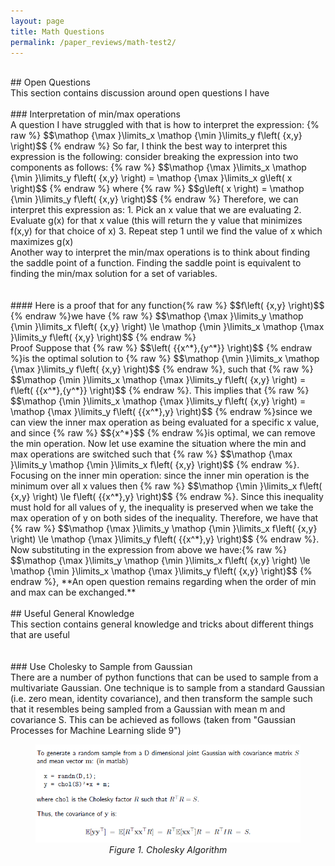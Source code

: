```yaml
---
layout: page
title: Math Questions
permalink: /paper_reviews/math-test2/
---
```

<br />
## Open Questions  
<br />
This section contains discussion around open questions I have  
<br />
<br />
### Interpretation of min/max operations  
<br />
A question I have struggled with that is how to interpret the expression:  
{% raw %} $$\mathop {\max }\limits_x \mathop {\min }\limits_y f\left( {x,y} \right)$$ {% endraw %}  
So far, I think the best way to interpret this expression is the following: consider breaking the expression into two components as follows:  
{% raw %} $$\mathop {\max }\limits_x \mathop {\min }\limits_y f\left( {x,y} \right) = \mathop {\max }\limits_x g\left( x \right)$$ {% endraw %} where {% raw %} $$g\left( x \right) = \mathop {\min }\limits_y f\left( {x,y} \right)$$ {% endraw %}  
Therefore, we can interpret this expression as:  
1. Pick an x value that we are evaluating  
2. Evaluate g(x) for that x value (this will return the y value that minimizes f(x,y) for that choice of x)  
3. Repeat step 1 until we find the value of x which maximizes g(x)  
<br />
Another way to interpret the min/max operations is to think about finding the saddle point of a function. Finding the saddle point is equivalent to finding the min/max solution for a set of variables.  
<br />
<br />
<br />
#### Here is a proof that for any function{% raw %} $$f\left( {x,y} \right)$$ {% endraw %}we have {% raw %} $$\mathop {\max }\limits_y \mathop {\min }\limits_x f\left( {x,y} \right) \le \mathop {\min }\limits_x \mathop {\max }\limits_y f\left( {x,y} \right)$$ {% endraw %}   
<br />
Proof  
Suppose that {% raw %} $$\left( {{x^*},{y^*}} \right)$$ {% endraw %}is the optimal solution to {% raw %} $$\mathop {\min }\limits_x \mathop {\max }\limits_y f\left( {x,y} \right)$$ {% endraw %}, such that {% raw %} $$\mathop {\min }\limits_x \mathop {\max }\limits_y f\left( {x,y} \right) = f\left( {{x^*},{y^*}} \right)$$ {% endraw %}. This implies that {% raw %} $$\mathop {\min }\limits_x \mathop {\max }\limits_y f\left( {x,y} \right) = \mathop {\max }\limits_y f\left( {{x^*},y} \right)$$ {% endraw %}since we can view the inner max operation as being evaluated for a specific x value, and since {% raw %} $${x^*}$$ {% endraw %}is optimal, we can remove the min operation.   
Now let use examine the situation where the min and max operations are switched such that {% raw %} $$\mathop {\max }\limits_y \mathop {\min }\limits_x f\left( {x,y} \right)$$ {% endraw %}. Focusing on the inner min operation: since the inner min operation is the minimum over all x values then {% raw %} $$\mathop {\min }\limits_x f\left( {x,y} \right) \le f\left( {{x^*},y} \right)$$ {% endraw %}.  Since this inequality must hold for all values of y, the inequality is preserved when we take the max operation of y on both sides of the inequality. Therefore, we have that {% raw %} $$\mathop {\max }\limits_y \mathop {\min }\limits_x f\left( {x,y} \right) \le \mathop {\max }\limits_y f\left( {{x^*},y} \right)$$ {% endraw %}. Now substituting in the expression from above we have:{% raw %} $$\mathop {\max }\limits_y \mathop {\min }\limits_x f\left( {x,y} \right) \le \mathop {\min }\limits_x \mathop {\max }\limits_y f\left( {x,y} \right)$$ {% endraw %},   
 **An open question remains regarding when the order of min and max can be exchanged.**  
<br />
<br />
## Useful General Knowledge  
<br />
This section contains general knowledge and tricks about different things that are useful  
<br />
<br />
<br />
### Use Cholesky to Sample from Gaussian  
<br />
There are a number of python functions that can be used to sample from a multivariate Gaussian. One technique is to sample from a standard Gaussian (i.e. zero mean, identity covariance), and then transform the sample such that it resembles being sampled from a Gaussian with mean m and covariance S. This can be achieved as follows (taken from "Gaussian Processes for Machine Learning slide 9")  
<br />
<figure><center><img src="/assets/img/math-test2/image1.png" alt="Figure 1. Cholesky Algorithm" width="500"/> <figcaption> <em>Figure 1. Cholesky Algorithm </em> </figcaption> </center></figure>  
   
<br />
<br />
